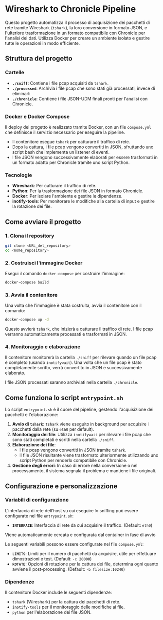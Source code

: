 # Wireshark to Chronicle Pipeline

Questo progetto automatizza il processo di acquisizione dei pacchetti di rete tramite Wireshark (`tshark`), la loro conversione in formato JSON, e l'ulteriore trasformazione in un formato compatibile con Chronicle per l'analisi dei dati. Utilizza Docker per creare un ambiente isolato e gestire tutte le operazioni in modo efficiente.

## Struttura del progetto

### Cartelle

- **`./sniff`**: Contiene i file pcap acquisiti da `tshark`.
- **`./processed`**: Archivia i file pcap che sono stati già processati, invece di eliminarli.
- **`./chronicle`**: Contiene i file JSON-UDM finali pronti per l'analisi con Chronicle.

### Docker e Docker Compose

Il deploy del progetto è realizzato tramite Docker, con un file `compose.yml` che definisce il servizio necessario per eseguire la pipeline.

- Il contenitore esegue `tshark` per catturare il traffico di rete.
- Dopo la cattura, i file pcap vengono convertiti in JSON, sfruttando uno script bash che implementa un listener di eventi.
- I file JSON vengono successivamente elaborati per essere trasformati in un formato adatto per Chronicle tramite uno script Python.

### Tecnologie

- **Wireshark**: Per catturare il traffico di rete.
- **Python**: Per la trasformazione dei file JSON in formato Chronicle.
- **Docker**: Per isolare l'ambiente e gestire le dipendenze.
- **inotify-tools**: Per monitorare le modifiche alla cartella di input e gestire la rotazione dei file.

## Come avviare il progetto

### 1. Clona il repository

```bash
git clone <URL_del_repository>
cd <nome_repository>
```

### 2. Costruisci l'immagine Docker

Esegui il comando `docker-compose` per costruire l'immagine:

```bash
docker-compose build
```

### 3. Avvia il contenitore

Una volta che l'immagine è stata costruita, avvia il contenitore con il comando:

```bash
docker-compose up -d
```

Questo avvierà `tshark`, che inizierà a catturare il traffico di rete. I file pcap verranno automaticamente processati e trasformati in JSON.

### 4. Monitoraggio e elaborazione

Il contenitore monitorerà la cartella `./sniff` per rilevare quando un file pcap è completo (usando `inotifywait`). Una volta che un file pcap è stato completamente scritto, verrà convertito in JSON e successivamente elaborato.

I file JSON processati saranno archiviati nella cartella `./chronicle`.

## Come funziona lo script `entrypoint.sh`

Lo script `entrypoint.sh` è il cuore del pipeline, gestendo l'acquisizione dei pacchetti e l'elaborazione:

1. **Avvio di `tshark`**: `tshark` viene eseguito in background per acquisire i pacchetti dalla rete (su `eth0` per default).
2. **Monitoraggio dei file**: Utilizza `inotifywait` per rilevare i file pcap che sono stati completati e scritti nella cartella `./sniff`.
3. **Elaborazione dei file**:
   - I file pcap vengono convertiti in JSON tramite `tshark`.
   - Il file JSON risultante viene trasformato ulteriormente utilizzando uno script Python per renderlo compatibile con Chronicle.
4. **Gestione degli errori**: In caso di errore nella conversione o nel processamento, il sistema segnala il problema e mantiene i file originali.

## Configurazione e personalizzazione

### Variabili di configurazione

L'interfaccia di rete dell'host su cui eseguire lo sniffing può essere configurate nel file `entrypoint.sh`:

- **`INTERFACE`**: Interfaccia di rete da cui acquisire il traffico. (Default: `eth0`)

Viene automaticamente cercata e configurata dal container in fase di avvio

Le seguenti variabili possono essere configurate nel file `compose.yml`:

- **`LIMITS`**: Limiti per il numero di pacchetti da acquisire, utile per effettuare dimostrazioni e test. (Default: `-c 20000`)
- **`ROTATE`**: Opzioni di rotazione per la cattura dei file, determina ogni quanto avviene il post-processing. (Default: `-b filesize:10240`)

### Dipendenze

Il contenitore Docker include le seguenti dipendenze:

- `tshark` (Wireshark) per la cattura dei pacchetti di rete.
- `inotify-tools` per il monitoraggio delle modifiche ai file.
- `python` per l'elaborazione dei file JSON.
